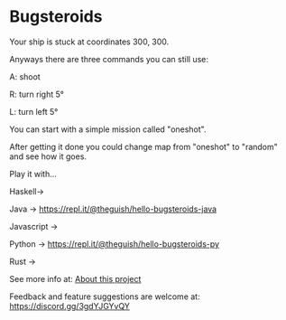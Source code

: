 # Bugsteroids

Your ship is stuck at coordinates 300, 300.

Anyways there are three commands you can still use:

A: shoot

R: turn right 5°

L: turn left 5°


You can start with a simple mission called "oneshot".

After getting it done you could change map from "oneshot" to "random" and see how it goes.


Play it with...

Haskell->


Java -> <https://repl.it/@theguish/hello-bugsteroids-java>


Javascript ->


Python -> <https://repl.it/@theguish/hello-bugsteroids-py>


Rust ->


See more info at: [About this project](about-this-project.md)
  
Feedback and feature suggestions are welcome at: <https://discord.gg/3gdYJGYvQY>

